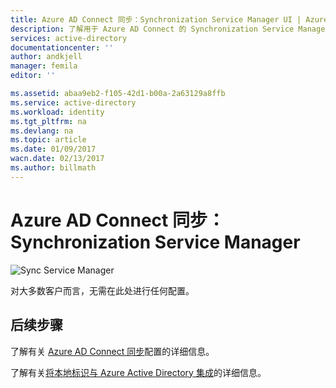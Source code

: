 ```yaml
---
title: Azure AD Connect 同步：Synchronization Service Manager UI | Azure
description: 了解用于 Azure AD Connect 的 Synchronization Service Manager 中的“Metaverse 设计器”选项卡。
services: active-directory
documentationcenter: ''
author: andkjell
manager: femila
editor: ''

ms.assetid: abaa9eb2-f105-42d1-b00a-2a63129a8ffb
ms.service: active-directory
ms.workload: identity
ms.tgt_pltfrm: na
ms.devlang: na
ms.topic: article
ms.date: 01/09/2017
wacn.date: 02/13/2017
ms.author: billmath
---
```


# Azure AD Connect 同步：Synchronization Service Manager

![Sync Service Manager](./media/active-directory-aadconnectsync-service-manager-ui/mvdesigner.png)  

对大多数客户而言，无需在此处进行任何配置。

## 后续步骤
了解有关 [Azure AD Connect 同步](./active-directory-aadconnectsync-whatis.md)配置的详细信息。

了解有关[将本地标识与 Azure Active Directory 集成](./active-directory-aadconnect.md)的详细信息。

<!---HONumber=Mooncake_0206_2017-->
<!--Update_Description: wording update-->